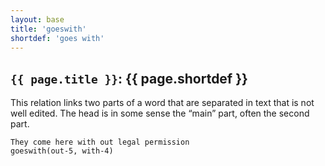 ```yaml
---
layout: base
title: 'goeswith'
shortdef: 'goes with'
---
```


## `{{ page.title }}`: {{ page.shortdef }}

This relation links two parts of a word that are separated in text
that is not well edited.
The head is in some sense the “main” part, often the second part.

~~~ sdparse
They come here with out legal permission
goeswith(out-5, with-4)
~~~
